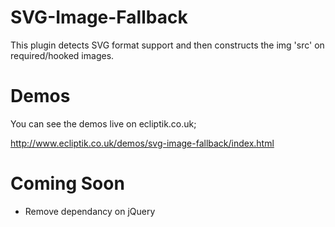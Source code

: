 SVG-Image-Fallback
=========================

This plugin detects SVG format support and then constructs the img 'src' on required/hooked images.

# Demos
You can see the demos live on ecliptik.co.uk;

http://www.ecliptik.co.uk/demos/svg-image-fallback/index.html

# Coming Soon
- Remove dependancy on jQuery
